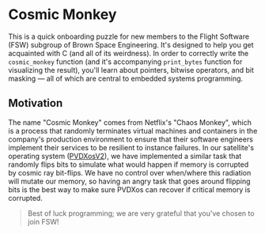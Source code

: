 # Cosmic Monkey

This is a quick onboarding puzzle for new members to the Flight Software (FSW) subgroup of Brown Space Engineering. It's designed to help you get acquainted with C (and all of its weirdness).
In order to correctly write the `cosmic_monkey` function (and it's accompanying `print_bytes` function for visualizing the result), you'll learn about pointers, bitwise operators, 
and bit masking — all of which are central to embedded systems programming.

## Motivation

The name "Cosmic Monkey" comes from Netflix's "Chaos Monkey", which is a process that randomly terminates virtual machines and containers in the company's production environment to ensure that their software engineers
implement their services to be resilient to instance failures. In our satellite's operating system ([PVDXosV2](https://github.com/BrownSpaceEngineering/PVDXosV2)), we have implemented a similar task that randomly flips bits to simulate what would happen
if memory is corrupted by cosmic ray bit-flips. We have no control over when/where this radiation will mutate our memory, so having an angry task that goes around flipping bits is the best way
to make sure PVDXos can recover if critical memory is corrupted.

> Best of luck programming; we are very grateful that you've chosen to join FSW!
